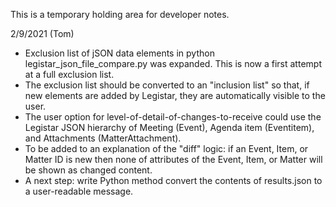 This is a temporary holding area for developer notes.

2/9/2021 (Tom)
* Exclusion list of jSON data elements in python legistar_json_file_compare.py was expanded. This is now a first attempt at a full exclusion list.
* The exclusion list should be converted to an "inclusion list" so that, if new elements are added by Legistar, they are automatically visible to the user.
* The user option for level-of-detail-of-changes-to-receive could use the Legistar JSON hierarchy of Meeting (Event), Agenda item (Eventitem), and Attachments (MatterAttachment).
* To be added to an explanation of the "diff" logic: if an Event, Item, or Matter ID is new then none of attributes of the Event, Item, or Matter will be shown as changed content.
* A next step: write Python method convert the contents of results.json to a user-readable message. 
